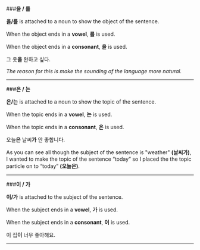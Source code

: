 ###**을 / 를**

**을/를** is attached to a noun to show the object of the sentence. 

When the object ends in a **vowel**, **를** is used. 

When the object ends in a **consonant**, **을** is used.

그 옷**을** 완하고 싶다.

*The reason for this is make the sounding of the language more natural.*

___

###**은 / 는**

**은/는** is attached to a noun to show the topic of the sentence.

When the topic ends in a **vowel**, **는** is used. 

When the topic ends in a **consonant**, **은** is used.

오늘**은** 날씨**가** 안 좋합니다.   

As you can see all though the subject of the sentence is "weather" **(날씨가)**, I wanted to make the topic of the sentence “today” so I placed the the topic particle on to “today” **(오늘은)**.

___

###**이 / 가**

**이/가** is attached to the subject of the sentence.

When the subject ends in a **vowel**, **가** is used. 

When the subject ends in a **consonant**, **이** is used.

이 집**이** 너무 좋아해요.

___
